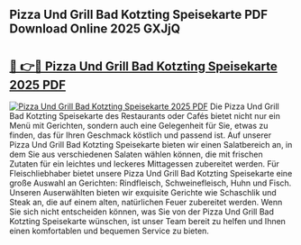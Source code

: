 ## Pizza Und Grill Bad Kotzting Speisekarte PDF Download Online 2025 GXJjQ

# <h2><a href="http://gc9g1wm.nevu.top/?p=Pizza+Und+Grill+Bad+Kotzting+Speisekarte">🔗 👉🔴 Pizza Und Grill Bad Kotzting Speisekarte 2025 PDF</a></h2>

[![Pizza Und Grill Bad Kotzting Speisekarte 2025 PDF](https://i.imgur.com/dBaPXMq.png)](http://gc9g1wm.nevu.top/?p=Pizza+Und+Grill+Bad+Kotzting+Speisekarte)
Die Pizza Und Grill Bad Kotzting Speisekarte des Restaurants oder Cafés bietet nicht nur ein Menü mit Gerichten, sondern auch eine Gelegenheit für Sie, etwas zu finden, das für Ihren Geschmack köstlich und passend ist. Auf unserer Pizza Und Grill Bad Kotzting Speisekarte bieten wir einen Salatbereich an, in dem Sie aus verschiedenen Salaten wählen können, die mit frischen Zutaten für ein leichtes und leckeres Mittagessen zubereitet werden. Für Fleischliebhaber bietet unsere Pizza Und Grill Bad Kotzting Speisekarte eine große Auswahl an Gerichten: Rindfleisch, Schweinefleisch, Huhn und Fisch. Unseren Auserwählten bieten wir exquisite Gerichte wie Schaschlik und Steak an, die auf einem alten, natürlichen Feuer zubereitet werden. Wenn Sie sich nicht entscheiden können, was Sie von der Pizza Und Grill Bad Kotzting Speisekarte wünschen, ist unser Team bereit zu helfen und Ihnen einen komfortablen und bequemen Service zu bieten.

